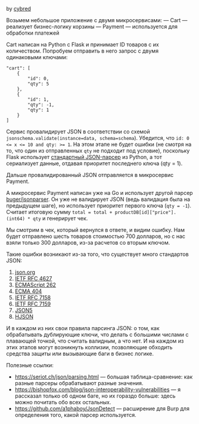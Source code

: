 by [cybred](https://t.me/cybred)

Возьмем небольшое приложение с двумя микросервисами:
— Cart — реализует бизнес-логику корзины
— Payment — используется для обработки платежей

Cart написан на Python с Flask и принимает ID товаров с их количеством. Попробуем отправить в него запрос с двумя одинаковыми ключами:
```
"cart": [
    {
        "id": 0,
        "qty": 5
    },
    {
        "id": 1,
        "qty": -1,
        "qty": 1
    }
]
```
Сервис провалидирует JSON в соответствии со схемой `jsonschema.validate(instance=data, schema=schema`). Убедится, что `id: 0 <= x <= 10 and qty: >= 1`. На этом этапе не будет ошибки (не смотря на то, что один из отправленных `qty` не подходит под условие), поскольку Flask использует [стандартный JSON-парсер](https://www.json.org/json-en.html) из Python, а тот сериализует данные, отдавая приоритет последнего ключа (qty = 1).

Дальше провалидированный JSON отправляется в микросервис Payment.

А микросервис Payment написан уже на Go и использует другой парсер [buger/jsonparser](https://github.com/buger/jsonparser). Он уже не валидирует JSON (ведь валидация была на предыдущем шаге), но использует приоритет первого ключа (`qty = -1`). Считает итоговую сумму `total = total + productDB[id]["price"].(int64) * qty` и генерирует чек.

Мы смотрим в чек, который вернулся в ответе, и видим ошибку. Нам будет отправлено шесть товаров стоимостью 700 долларов, но с нас взяли только 300 долларов, из-за расчетов со вторым ключом.

Такие ошибки возникают из-за того, что существует много стандартов JSON:
1. [json.org](http://www.json.org/)
2. [IETF RFC 4627](https://tools.ietf.org/html/rfc4627)
3. [ECMAScript 262](http://www.ecma-international.org/ecma-262/5.1/#sec-15.12)
4. [ECMA 404](http://www.ecma-international.org/publications/standards/Ecma-404.htm)
5. [IETF RFC 7158](https://tools.ietf.org/html/rfc7158)
6. [IETF RFC 7159](https://tools.ietf.org/html/rfc7159)
7. [JSON5](https://json5.org/)
8. [HJSON](https://hjson.github.io/)

И в каждом из них свои правила парсинга JSON: о том, как обрабатывать дублирующие ключи, что делать с большими числами с плавающей точкой, что считать валидным, а что нет. И на каждом из этих этапов могут возникнуть коллизии, позволяющие обходить средства защиты или вызывающие баги в бизнес логике.

Полезные ссылки:
- https://seriot.ch/json/parsing.html — большая таблица-сравнение: как разные парсеры обрабатывают разные значения.
- https://bishopfox.com/blog/json-interoperability-vulnerabilities — я рассказал только об одном баге, но их гораздо больше: здесь можно почитать обо всех остальных.
- https://github.com/a1phaboy/JsonDetect — расширение для Burp для определения того, какой парсер используется.